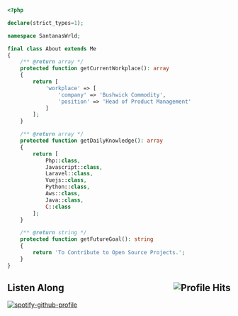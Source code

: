 ```php
<?php

declare(strict_types=1);

namespace SantanasWrld;

final class About extends Me
{
    /** @return array */
    protected function getCurrentWorkplace(): array
    {
        return [
            'workplace' => [
                'company' => 'Bushwick Commodity',
                'position' => 'Head of Product Management'
            ]
        ];
    }

    /** @return array */
    protected function getDailyKnowledge(): array
    {
        return [
            Php::class,
            Javascript::class,
            Laravel::class,
            Vuejs::class,
            Python::class,
            Aws::class,
            Java::class,
            C::class
        ];
    }

    /** @return string */
    protected function getFutureGoal(): string
    {
        return 'To Contribute to Open Source Projects.';
    }
}
```
<h2>Listen Along <img align="right" alt="Profile Hits" src="https://komarev.com/ghpvc/?username=cheesits456&style=flat-square"></h2>

[![spotify-github-profile](https://spotify-github-profile.vercel.app/api/view?uid=2243oqpi3nzhicmyv3uuo3iuy&cover_image=true&theme=novatorem&bar_color=53b14f&bar_color_cover=false)](https://spotify-github-profile.vercel.app/api/view?uid=2243oqpi3nzhicmyv3uuo3iuy&redirect=true)
